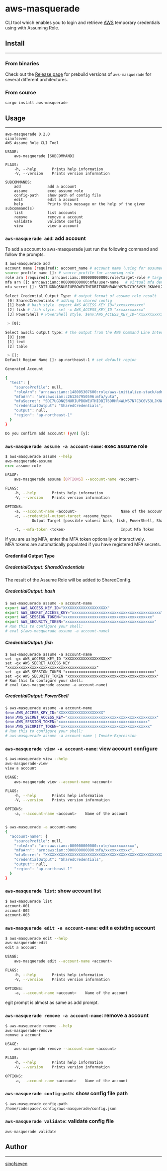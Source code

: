 aws-masquerade
===

CLI tool which enables you to login and retrieve [AWS](https://aws.amazon.com/) temporary credentials using with Assuming Role.

## Install
---
### From binaries
Check out the [Release page](https://github.com/sinofseven/aws-masquerade/releases) for prebuild versions of `aws-masquerade` for several different architectures.

### From source
```
cargo install aws-masquerade
```

## Usage
---
```
aws-masquerade 0.2.0
sinofseven
AWS Assume Role CLI Tool

USAGE:
    aws-masquerade [SUBCOMMAND]

FLAGS:
    -h, --help       Prints help information
    -V, --version    Prints version information

SUBCOMMANDS:
    add            add a account
    assume         exec assume role
    config-path    show path of config file
    edit           edit a account
    help           Prints this message or the help of the given subcommand(s)
    list           list accounts
    remove         remove a account
    validate       validate config
    view           view a account
```

### `aws-masquerade add`: add account

To add a account to aws-masquerade just run the following command and follow the prompts.

```bash
$ aws-masquerade add
account name (required): account_name # account name (using for assumed profile name)
source profile name []: # source profile for assumimg role
role arn (required): arn:aws:iam::000000000000:role/target-role # target iam role arn for assumeing role
mfa arn []: arn:aws:iam::000000000000:mfa/user-name   # virtual mfa device arn (if using mfa)
mfa secret []: SDI7UGDNQ5NURIUPBOWEUTHIDBIT6DRHR4WLWS7N7C3C6VS3LJKNWHL2JZIFIUYI # secret of virtual mfa device 

Select Credential Output Type: # output format of assume role result
 [0] SharedCredentials # adding to shared config
 [1] bash # bash style. export AWS_ACCESS_KEY_ID="xxxxxxxxxxxx"
 [2] fish # fish style. set -x AWS_ACCESS_KEY_ID "xxxxxxxxxxxx"
 [3] PowerShell # PowerShell style. $env:AWS_ACCESS_KEY_ID="xxxxxxxxxxxx"

 > [0]: 

Select awscli output type: # the output from the AWS Command Line Interface (AWS CLI). 
 [0] json
 [1] text
 [2] table

 > []: 
Default Region Name []: ap-northeast-1 # set default region

Generated Account

{
  "test": {
    "sourceProfile": null,
    "roleArn": "arn:aws:iam::148005307600:role/aws-initialize-stack/administrator",
    "mfaArn": "arn:aws:iam::261267950596:mfa/yuta",
    "mfaSecret": "SDI7UGDNQ5NURIUPBOWEUTHIDBIT6DRHR4WLWS7N7C3C6VS3LJKNWHL2JZIFIUYI",
    "credentialOutput": "SharedCredentials",
    "output": null,
    "region": "ap-northeast-1"
  }
}

Do you confirm add account? (y/n) [y]: 
```

### `aws-masquerade assume -a account-name`: exec assume role
```bash
$ aws-masquerade assume --help
aws-masquerade-assume 
exec assume role

USAGE:
    aws-masquerade assume [OPTIONS] --account-name <account>

FLAGS:
    -h, --help       Prints help information
    -V, --version    Prints version information

OPTIONS:
    -a, --account-name <account>                    Name of the account
    -c, --credential-output-target <assume_type>
            Output Target [possible values: bash, fish, PowerShell, SharedCredentials]

    -t, --mfa-token <token>                         Input Mfa Token

```

If you are using MFA, enter the MFA token optionally or interactively.  
MFA tokens are automatically populated if you have registered MFA secrets.  

#### Credential Output Type
##### CredentialOutput: SharedCredentials
The result of the Assume Role will be added to SharedConfig.

##### CredentialOutput: bash
```bash
$ aws-masquerade assume -a account-name
export AWS_ACCESS_KEY_ID="XXXXXXXXXXXXXXXXXXXX"
export AWS_SECRET_ACCESS_KEY="xxxxxxxxxxxxxxxxxxxxxxxxxxxxxxxxxxxxxxxx"
export AWS_SESSION_TOKEN="xxxxxxxxxxxxxxxxxxxxxxxxxxxxxxxxxxxxxxxx"
export AWS_SECURITY_TOKEN="xxxxxxxxxxxxxxxxxxxxxxxxxxxxxxxxxxxxxxxx"
# Run this to configure your shell:
# eval $(aws-masquerade assume -a account-name)
```

##### CredentialOutput: fish
```fish
$ aws-masquerade assume -a account-name
set -gx AWS_ACCESS_KEY_ID "XXXXXXXXXXXXXXXXXXXX"
set -gx AWS_SECRET_ACCESS_KEY "xxxxxxxxxxxxxxxxxxxxxxxxxxxxxxxxxxxxxxxx"
set -gx AWS_SESSION_TOKEN "xxxxxxxxxxxxxxxxxxxxxxxxxxxxxxxxxxxxxxxx"
set -gx AWS_SECURITY_TOKEN "xxxxxxxxxxxxxxxxxxxxxxxxxxxxxxxxxxxxxxxx"
# Run this to configure your shell:
# eval (aws-masquerade assume -a account-name)
```

##### CredentialOutput: PowerShell
```powershell
$ aws-masquerade assume -a account-name
$env:AWS_ACCESS_KEY_ID="XXXXXXXXXXXXXXXXXXXX"
$env:AWS_SECRET_ACCESS_KEY="xxxxxxxxxxxxxxxxxxxxxxxxxxxxxxxxxxxxxxxx"
$env:AWS_SESSION_TOKEN="xxxxxxxxxxxxxxxxxxxxxxxxxxxxxxxxxxxxxxxx"
$env:AWS_SECURITY_TOKEN="xxxxxxxxxxxxxxxxxxxxxxxxxxxxxxxxxxxxxxxx"
# Run this to configure your shell:
# aws-masquerade assume -a account-name | Invoke-Expression
```


### `aws-masquerade view -a account-name`: view account configure
```bash
$ aws-masquerade view --help
aws-masquerade-view 
view a account

USAGE:
    aws-masquerade view --account-name <account>

FLAGS:
    -h, --help       Prints help information
    -V, --version    Prints version information

OPTIONS:
    -a, --account-name <account>    Name of the account


$ aws-masquerade -a account-name
{
  "account-name": {
    "sourceProfile": null,
    "roleArn": "arn:aws:iam::000000000000:role/xxxxxxxxxxx",
    "mfaArn": "arn:aws:iam::000000000000:mfa/xxxxxxxxxxx",
    "mfaSecret": "XXXXXXXXXXXXXXXXXXXXXXXXXXXXXXXXXXXXXXXXXXXXXXXXXXXXXXXXXXXXXXXX",
    "credentialOutput": "SharedCredentials",
    "output": null,
    "region": "ap-northeast-1"
  }
}
```

### `aws-masquerade list`: show account list
```bash
$ aws-masquerade list
account-001
account-002
account-003
```

### `aws-masquerade edit -a account-name`: edit a existing account
```bash
$ aws-masquerade edit --help
aws-masquerade-edit 
edit a account

USAGE:
    aws-masquerade edit --account-name <account>

FLAGS:
    -h, --help       Prints help information
    -V, --version    Prints version information

OPTIONS:
    -a, --account-name <account>    Name of the account
```

egit prompt is almost as same as add prompt.

### `aws-masquerade remove -a account-name`: remove a account
```bash
$ aws-masquerade remove --help
aws-masquerade-remove 
remove a account

USAGE:
    aws-masquerade remove --account-name <account>

FLAGS:
    -h, --help       Prints help information
    -V, --version    Prints version information

OPTIONS:
    -a, --account-name <account>    Name of the account
```

### `aws-masquerade config-path`: show config file path
```bash
$ aws-masquerade config-path
/home/codespace/.config/aws-masquerade/config.json
```

### `aws-masquerade validate`: validate config file
```
aws-masquerade validate
```

## Author
---
[sinofseven](https://github.com/sinofseven)
